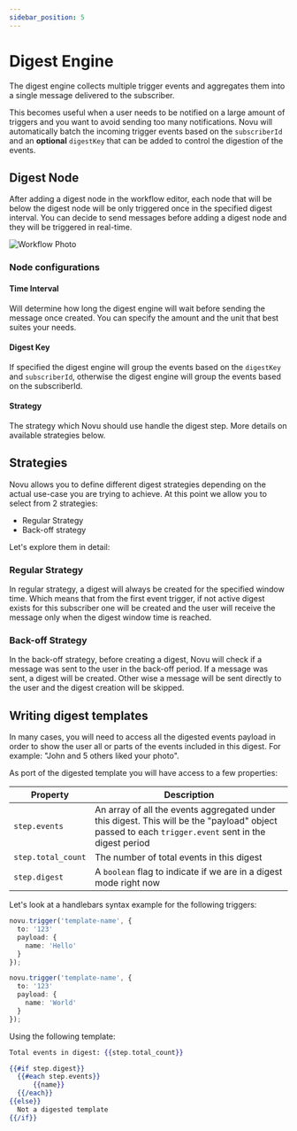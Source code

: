 ```yaml
---
sidebar_position: 5
---
```


# Digest Engine

The digest engine collects multiple trigger events and aggregates them into a single message delivered to the subscriber.

This becomes useful when a user needs to be notified on a large amount of triggers and you want to avoid sending too many notifications. Novu will automatically batch the incoming trigger events based on the `subscriberId` and an **optional** `digestKey` that can be added to control the digestion of the events.

## Digest Node

After adding a digest node in the workflow editor, each node that will be below the digest node will be only triggered once in the specified digest interval. You can decide to send messages before adding a digest node and they will be triggered in real-time.

![Workflow Photo](/img/digest-flow.png)

### Node configurations

#### Time Interval

Will determine how long the digest engine will wait before sending the message once created. You can specify the amount and the unit that best suites your needs.

#### Digest Key

If specified the digest engine will group the events based on the `digestKey` and `subscriberId`, otherwise the digest engine will group the events based on the subscriberId.

#### Strategy

The strategy which Novu should use handle the digest step. More details on available strategies below.

## Strategies

Novu allows you to define different digest strategies depending on the actual use-case you are trying to achieve. At this point we allow you to select from 2 strategies:

- Regular Strategy
- Back-off strategy

Let's explore them in detail:

### Regular Strategy

In regular strategy, a digest will always be created for the specified window time. Which means that from the first event trigger, if not active digest exists for this subscriber one will be created and the user will receive the message only when the digest window time is reached.

### Back-off Strategy

In the back-off strategy, before creating a digest, Novu will check if a message was sent to the user in the back-off period. If a message was sent, a digest will be created. Other wise a message will be sent directly to the user and the digest creation will be skipped.

## Writing digest templates

In many cases, you will need to access all the digested events payload in order to show the user all or parts of the events included in this digest. For example: "John and 5 others liked your photo".

As port of the digested template you will have access to a few properties:

| Property | Description |
| -------- | ----------- |
| `step.events` | An array of all the events aggregated under this digest. This will be the "payload" object passed to each `trigger.event` sent in the digest period |
| `step.total_count` | The number of total events in this digest |
| `step.digest` | A `boolean` flag to indicate if we are in a digest mode right now |

Let's look at a handlebars syntax example for the following triggers:

```typescript
novu.trigger('template-name', {
  to: '123'
  payload: {
    name: 'Hello'
  }
});

novu.trigger('template-name', {
  to: '123'
  payload: {
    name: 'World'
  }
});
```

Using the following template:

```handlebars
Total events in digest: {{step.total_count}}

{{#if step.digest}}
  {{#each step.events}}
      {{name}}
  {{/each}}
{{else}}
  Not a digested template
{{/if}}
```
